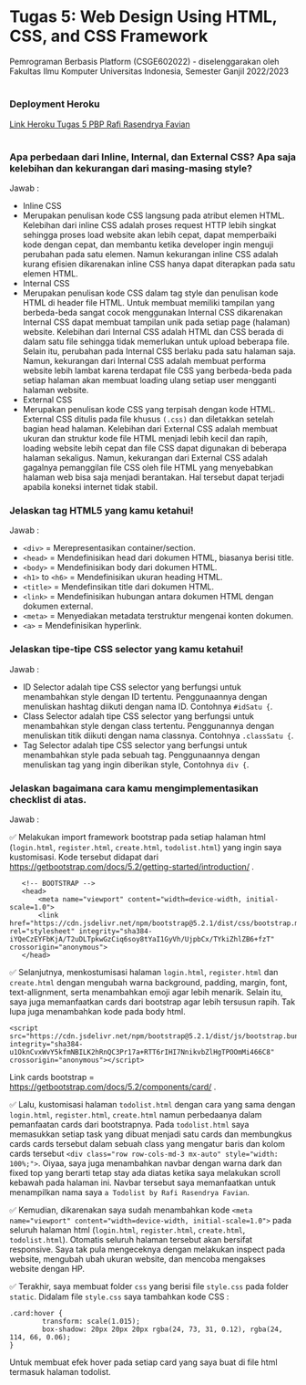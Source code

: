 # Tugas 5: Web Design Using HTML, CSS, and CSS Framework

Pemrograman Berbasis Platform (CSGE602022) - diselenggarakan oleh Fakultas Ilmu Komputer Universitas Indonesia, Semester Ganjil 2022/2023 

#

### Deployment Heroku
[Link Heroku Tugas 5 PBP Rafi Rasendrya Favian](https://pbp-tugas2-papian.herokuapp.com/todolist/)

#

### Apa perbedaan dari Inline, Internal, dan External CSS? Apa saja kelebihan dan kekurangan dari masing-masing style?
Jawab :
- Inline CSS
- Merupakan penulisan kode CSS langsung pada atribut elemen HTML. Kelebihan dari inline CSS adalah proses request HTTP lebih singkat sehingga proses load website akan lebih cepat, dapat memperbaiki kode dengan cepat, dan membantu ketika developer ingin menguji perubahan pada satu elemen. Namun kekurangan inline CSS adalah kurang efisien dikarenakan inline CSS hanya dapat diterapkan pada satu elemen HTML.
- Internal CSS
- Merupakan penulisan kode CSS dalam tag style dan penulisan kode HTML di header file HTML. Untuk membuat memiliki tampilan yang berbeda-beda sangat cocok menggunakan Internal CSS dikarenakan Internal CSS dapat membuat tampilan unik pada setiap page (halaman) website. Kelebihan dari Internal CSS adalah HTML dan CSS berada di dalam satu file sehingga tidak memerlukan untuk upload beberapa file. Selain itu, perubahan pada Internal CSS berlaku pada satu halaman saja. Namun, kekurangan dari Internal CSS adalah membuat performa website lebih lambat karena terdapat file CSS yang berbeda-beda pada setiap halaman akan membuat loading ulang setiap user mengganti halaman website.
- External CSS
- Merupakan penulisan kode CSS yang terpisah dengan kode HTML. External CSS ditulis pada file khusus `(.css)` dan diletakkan setelah bagian head halaman. Kelebihan dari External CSS adalah membuat ukuran dan struktur kode file HTML menjadi lebih kecil dan rapih, loading website lebih cepat dan file CSS dapat digunakan di beberapa halaman sekaligus. Namun, kekurangan dari External CSS adalah gagalnya pemanggilan file CSS oleh file HTML yang menyebabkan halaman web bisa saja menjadi berantakan. Hal tersebut dapat terjadi apabila koneksi internet tidak stabil.

### Jelaskan tag HTML5 yang kamu ketahui!
Jawab :

- `<div>`  = Merepresentasikan container/section.
- `<head>` = Mendefinisikan head dari dokumen HTML, biasanya berisi title.
- `<body>` = Mendefinisikan body dari dokumen HTML.
- `<h1>` to `<h6>` = Mendefinisikan ukuran heading HTML.
- `<title>` = Mendefinsikan title dari dokumen HTML.
- `<link>` = Mendefinisikan hubungan antara dokumen HTML dengan dokumen external.
- `<meta>` = Menyediakan metadata terstruktur mengenai konten dokumen.
- `<a>` = Mendefinisikan hyperlink.

### Jelaskan tipe-tipe CSS selector yang kamu ketahui!
Jawab :

- ID Selector adalah tipe CSS selector yang berfungsi untuk menambahkan style dengan ID tertentu. Penggunaannya dengan menuliskan hashtag diikuti dengan nama ID. Contohnya `#idSatu {`.
- Class Selector adalah tipe CSS selector yang berfungsi untuk menambahkan style dengan class tertentu. Penggunannya dengan menuliskan titik diikuti dengan nama classnya. Contohnya `.classSatu {`.
- Tag Selector adalah tipe CSS selector yang berfungsi untuk menambahkan style pada sebuah tag. Penggunaannya dengan menuliskan tag yang ingin diberikan style, Contohnya `div {`.

### Jelaskan bagaimana cara kamu mengimplementasikan checklist di atas.
Jawab :

 ✅ Melakukan import framework bootstrap pada setiap halaman html (`login.html`, `register.html`, `create.html`, `todolist.html`) yang ingin saya kustomisasi. Kode tersebut didapat dari https://getbootstrap.com/docs/5.2/getting-started/introduction/ .
 ```
    <!-- BOOTSTRAP -->
    <head>
        <meta name="viewport" content="width=device-width, initial-scale=1.0">
        <link href="https://cdn.jsdelivr.net/npm/bootstrap@5.2.1/dist/css/bootstrap.min.css" rel="stylesheet" integrity="sha384-iYQeCzEYFbKjA/T2uDLTpkwGzCiq6soy8tYaI1GyVh/UjpbCx/TYkiZhlZB6+fzT" crossorigin="anonymous">
    </head>
```

 ✅ Selanjutnya, menkostumisasi halaman `login.html`, `register.html` dan `create.html` dengan mengubah warna background, padding, margin, font, text-allignment, serta menambahkan emoji agar lebih menarik. Selain itu, saya juga memanfaatkan cards dari bootstrap agar lebih tersusun rapih. Tak lupa juga menambahkan kode pada body html.
 ```
 <script src="https://cdn.jsdelivr.net/npm/bootstrap@5.2.1/dist/js/bootstrap.bundle.min.js" integrity="sha384-u1OknCvxWvY5kfmNBILK2hRnQC3Pr17a+RTT6rIHI7NnikvbZlHgTPOOmMi466C8" crossorigin="anonymous"></script>
 ``` 
 Link cards bootstrap =  https://getbootstrap.com/docs/5.2/components/card/ .

 ✅ Lalu, kustomisasi halaman `todolist.html` dengan cara yang sama dengan `login.html`, `register.html`, `create.html` namun perbedaanya dalam pemanfaatan cards dari bootstrapnya. Pada `todolist.html` saya memasukkan setiap task yang dibuat menjadi satu cards dan membungkus cards cards tersebut dalam sebuah class yang mengatur baris dan kolom cards tersebut `<div class="row row-cols-md-3 mx-auto" style="width: 100%;">`. Oiyaa, saya juga menambahkan navbar dengan warna dark dan fixed top yang berarti tetap stay ada diatas ketika saya melakukan scroll kebawah pada halaman ini. Navbar tersebut saya memanfaatkan untuk menampilkan nama saya `a Todolist by Rafi Rasendrya Favian`.       

✅  Kemudian, dikarenakan saya sudah menambahkan kode `<meta name="viewport" content="width=device-width, initial-scale=1.0">` pada seluruh halaman html (`login.html`, `register.html`, `create.html`, `todolist.html`). Otomatis seluruh halaman tersebut akan bersifat responsive. Saya tak pula mengeceknya dengan melakukan inspect pada website, mengubah ubah ukuran website, dan mencoba mengakses website dengan HP.

✅ Terakhir, saya membuat folder `css` yang berisi file `style.css` pada folder `static`. Didalam file `style.css` saya tambahkan kode CSS :
```
.card:hover {
        transform: scale(1.015);
        box-shadow: 20px 20px 20px rgba(24, 73, 31, 0.12), rgba(24, 114, 66, 0.06);
}
```
Untuk membuat efek hover pada setiap card yang saya buat di file html termasuk halaman todolist.